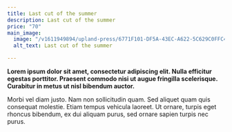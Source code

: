 ```yaml
---
title: Last cut of the summer
description: Last cut of the summer
price: "70"
main_image:
  image: "/v1611949894/upland-press/6771F101-DF5A-43EC-A622-5C629C0FFC42_ipt3um.jpg"
  alt_text: Last cut of the summer

---
```

**Lorem ipsum dolor sit amet, consectetur adipiscing elit. Nulla efficitur egestas porttitor. Praesent commodo nisi ut augue fringilla scelerisque. Curabitur in metus ut nisl bibendum auctor.** 

Morbi vel diam justo. Nam non sollicitudin quam. Sed aliquet quam quis consequat molestie. Etiam tempus vehicula laoreet. Ut ornare, turpis eget rhoncus bibendum, ex dui aliquam purus, sed ornare sapien turpis nec purus.